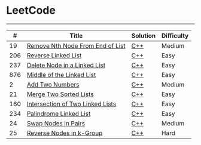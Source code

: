 # LeetCode

---

| # | Title | Solution | Difficulty |
|---| ----- | -------- | ---------- |
|19|[Remove Nth Node From End of List](https://leetcode.com/problems/remove-nth-node-from-end-of-list/) | [C++](Algorithms/remove-nth-node-from-end-of-list.cpp)|Medium|
|206|[Reverse Linked List](https://leetcode.com/problems/reverse-linked-list/) | [C++](Algorithms/reverse-linked-list.cpp)|Easy|
|237|[Delete Node in a Linked List](https://leetcode.com/problems/delete-node-in-a-linked-list/) | [C++](Algorithms/delete-node-in-a-linked-list.cpp)|Easy|
|876|[Middle of the Linked List](https://leetcode.com/problems/middle-of-the-linked-list/) | [C++](Algorithms/middle-of-the-linked-list.cpp)|Easy|
|2|[Add Two Numbers](https://leetcode.com/problems/add-two-numbers/) | [C++](Algorithms/add-two-numbers.cpp)|Medium|
|21|[Merge Two Sorted Lists](https://leetcode.com/problems/merge-two-sorted-lists/) | [C++](Algorithms/merge-two-sorted-lists.cpp)|Easy|
|160|[Intersection of Two Linked Lists](https://leetcode.com/problems/intersection-of-two-linked-lists/) | [C++](Algorithms/intersection-of-two-linked-lists.cpp)|Easy|
|234|[Palindrome Linked List](https://leetcode.com/problems/palindrome-linked-list/) | [C++](Algorithms/palindrome-linked-list.cpp)|Easy|
|24|[Swap Nodes in Pairs](https://leetcode.com/problems/swap-nodes-in-pairs/) | [C++](Algorithms/swap-nodes-in-pairs.cpp)|Medium|
|25|[Reverse Nodes in k-Group](https://leetcode.com/problems/reverse-nodes-in-k-group/) | [C++](Algorithms/reverse-nodes-in-k-group.cpp)|Hard|

